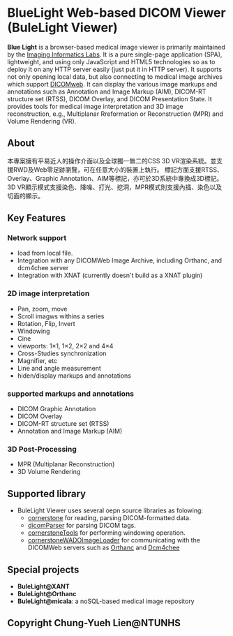 <h1>BlueLight Web-based DICOM Viewer (BuleLight Viewer)</h1>
<p><strong>Blue Light</strong> is a browser-based medical image viewer is primarily maintained by the <a href="https://cylab.dicom.org.tw/">Imaging Informatics Labs</a>. It is a pure single-page application (SPA), lightweight, and using only JavaScript and HTML5 technologies so as to deploy it on any HTTP server easily (just put it in HTTP server). It supports not only opening local data, but also connecting to medical image archives which support <a href="https://www.dicomstandard.org/dicomweb/">DICOMweb</a>. It can display the various image markups and annotations such as Annotation and Image Markup (AIM), DICOM-RT structure set (RTSS), DICOM Overlay, and DICOM Presentation State. It provides tools for medical image interpretation and 3D image reconstruction, e.g., Multiplanar Rreformation or Reconstruction (MPR) and Volume Rendering (VR).</p>

## About
本專案擁有平易近人的操作介面以及全球獨一無二的CSS 3D VR渲染系統。並支援RWD及Web零足跡瀏覽，可在任意大小的裝置上執行。
標記方面支援RTSS、Overlay、Graphic Annotation、AIM等標記，亦可於3D系統中專換成3D標記。
3D VR顯示模式支援染色、降噪、打光、挖洞，MPR模式則支援內插、染色以及切面的顯示。

## Key Features
### Network support
* load from local file.
* Integration with any DICOMWeb Image Archive, including Orthanc, and dcm4chee server
* Integration with XNAT (currently doesn't build as a XNAT plugin)

### 2D image interpretation
* Pan, zoom, move
* Scroll imagws withins a series
* Rotation, Flip, Invert
* Windowing
* Cine
* viewports:  1×1, 1×2, 2×2 and 4×4
* Cross-Studies synchronization
* Magnifier, etc
* Line and angle measurement
* hiden/display markups and annotations

### supported markups and annotations
* DICOM Graphic Annotation
* DICOM Overlay
* DICOM-RT structure set (RTSS)
* Annotation and Image Markup (AIM)

### 3D Post-Processing
* MPR (Multiplanar Reconstruction)
* 3D Volume Rendering 

## Supported library
* BuleLight Viewer uses several oepn source libraries as folowing:
  - <a href="https://github.com/cornerstonejs">cornerstone</a> for reading, parsing DICOM-formatted data.
  - <a href="https://github.com/cornerstonejs/dicomParser">dicomParser</a> for parsing DICOM tags.
  - <a href="https://github.com/cornerstonejs/cornerstoneTools">cornerstoneTools</a> for performing windowing operation.
  - <a href="https://github.com/cornerstonejs/cornerstoneWADOImageLoader">cornerstoneWADOImageLoader</a> for communicating with the DICOMWeb servers such as  <a href="https://www.orthanc-server.com">Orthanc</a> and <a href="https://www.dcm4che.org">Dcm4chee</a> 
 
## Special projects
* **BuleLight@XANT**
* **BuleLight@Orthanc**
* **BuleLight@micala**: a noSQL-based medical image repository

## Copyright Chung-Yueh Lien@NTUNHS

